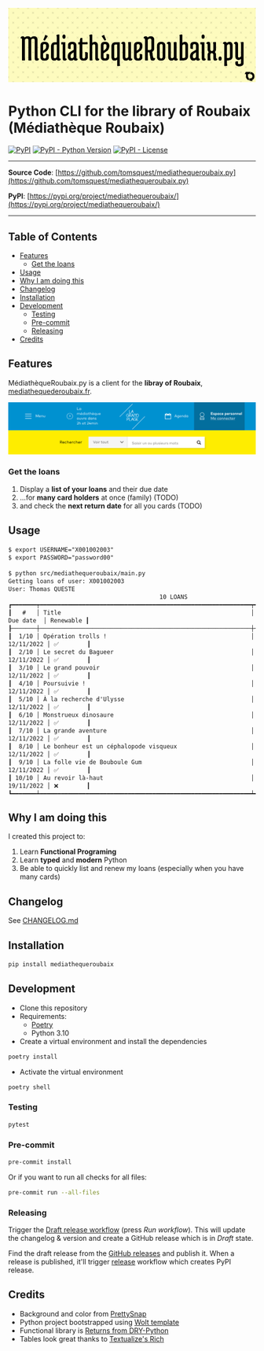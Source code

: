 <p align="center" width="100%">
  <img src="doc/banner.png" alt="MediathequeRoubaix.py"/>
</p>

# Python CLI for the library of Roubaix (Médiathèque Roubaix)

[![PyPI](https://img.shields.io/pypi/v/mediathequeroubaix?style=flat-square)](https://pypi.python.org/pypi/mediathequeroubaix/)
[![PyPI - Python Version](https://img.shields.io/pypi/pyversions/mediathequeroubaix?style=flat-square)](https://pypi.python.org/pypi/mediathequeroubaix/)
[![PyPI - License](https://img.shields.io/pypi/l/mediathequeroubaix?style=flat-square)](https://pypi.python.org/pypi/mediathequeroubaix/)

---

**Source Code**: [https://github.com/tomsquest/mediathequeroubaix.py](https://github.com/tomsquest/mediathequeroubaix.py)

**PyPI**: [https://pypi.org/project/mediathequeroubaix/](https://pypi.org/project/mediathequeroubaix/)

---

<!-- START doctoc generated TOC please keep comment here to allow auto update -->
<!-- DON'T EDIT THIS SECTION, INSTEAD RE-RUN doctoc TO UPDATE -->
## Table of Contents

- [Features](#features)
  - [Get the loans](#get-the-loans)
- [Usage](#usage)
- [Why I am doing this](#why-i-am-doing-this)
- [Changelog](#changelog)
- [Installation](#installation)
- [Development](#development)
  - [Testing](#testing)
  - [Pre-commit](#pre-commit)
  - [Releasing](#releasing)
- [Credits](#credits)

<!-- END doctoc generated TOC please keep comment here to allow auto update -->

## Features

MédiathèqueRoubaix.py is a client for the **libray of Roubaix**, [mediathequederoubaix.fr](http://www.mediathequederoubaix.fr/).  

<p align="center" width="100%">
  <img src="doc/mr_homepage.png" alt="Screenshot mediathequederoubaix.fr"/>
</p>

### Get the loans

1. Display a **list of your loans** and their due date
2. ...for **many card holders** at once (family) (TODO)
3. and check the **next return date** for all you cards (TODO)

## Usage

```shell
$ export USERNAME="X001002003"
$ export PASSWORD="password00"

$ python src/mediathequeroubaix/main.py
Getting loans of user: X001002003
User: Thomas QUESTE
                                           10 LOANS  
┏━━━━━━━┯━━━━━━━━━━━━━━━━━━━━━━━━━━━━━━━━━━━━━━━━━━━━━━━━━━━━━━━━━━━━┯━━━━━━━━━━━━┯━━━━━━━━━━━┓
┃   #   │ Title                                                      │  Due date  │ Renewable ┃
┠───────┼────────────────────────────────────────────────────────────┼────────────┼───────────┨
┃  1/10 │ Opération trolls !                                         │ 12/11/2022 │ ✅        ┃
┃  2/10 │ Le secret du Bagueer                                       │ 12/11/2022 │ ✅        ┃
┃  3/10 │ Le grand pouvoir                                           │ 12/11/2022 │ ✅        ┃
┃  4/10 │ Poursuivie !                                               │ 12/11/2022 │ ✅        ┃
┃  5/10 │ À la recherche d'Ulysse                                    │ 12/11/2022 │ ✅        ┃
┃  6/10 │ Monstrueux dinosaure                                       │ 12/11/2022 │ ✅        ┃
┃  7/10 │ La grande aventure                                         │ 12/11/2022 │ ✅        ┃
┃  8/10 │ Le bonheur est un céphalopode visqueux                     │ 12/11/2022 │ ✅        ┃
┃  9/10 │ La folle vie de Bouboule Gum                               │ 12/11/2022 │ ✅        ┃
┃ 10/10 │ Au revoir là-haut                                          │ 19/11/2022 │ ❌        ┃
┗━━━━━━━┷━━━━━━━━━━━━━━━━━━━━━━━━━━━━━━━━━━━━━━━━━━━━━━━━━━━━━━━━━━━━┷━━━━━━━━━━━━┷━━━━━━━━━━━┛
```

## Why I am doing this

I created this project to:
1. Learn **Functional Programing**
2. Learn **typed** and **modern** Python
3. Be able to quickly list and renew my loans (especially when you have many cards)

## Changelog

See [CHANGELOG.md](CHANGELOG.md)

## Installation

```sh
pip install mediathequeroubaix
```

## Development

* Clone this repository
* Requirements:
  * [Poetry](https://python-poetry.org/)
  * Python 3.10
* Create a virtual environment and install the dependencies

```sh
poetry install
```

* Activate the virtual environment

```sh
poetry shell
```

### Testing

```sh
pytest
```

### Pre-commit

```sh
pre-commit install
```

Or if you want to run all checks for all files:

```sh
pre-commit run --all-files
```

### Releasing

Trigger the [Draft release workflow](https://github.com/tomsquest/mediathequeroubaix.py/actions/workflows/draft_release.yml)
(press _Run workflow_). This will update the changelog & version and create a GitHub release which is in _Draft_ state.

Find the draft release from the
[GitHub releases](https://github.com/tomsquest/mediathequeroubaix.py/releases) and publish it. When
 a release is published, it'll trigger [release](https://github.com/tomsquest/mediathequeroubaix.py/blob/master/.github/workflows/release.yml) workflow which creates PyPI
 release.


## Credits

- Background and color from [PrettySnap](https://prettysnap.app/)
- Python project bootstrapped using [Wolt template](https://github.com/woltapp/wolt-python-package-cookiecutter)
- Functional library is [Returns from DRY-Python](https://github.com/dry-python/returns)
- Tables look great thanks to [Textualize's Rich](https://github.com/Textualize/rich)
